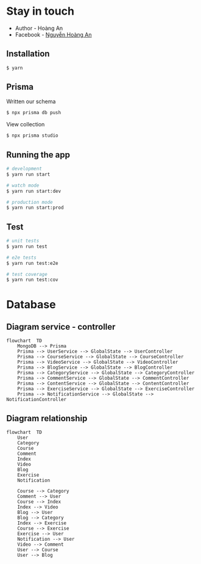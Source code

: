 # Stay in touch

- Author - Hoàng An
- Facebook - [Nguyễn Hoàng An](https://www.facebook.com/profile.php?id=100026299908997)

## Installation

```bash
$ yarn
```

## Prisma

Written our schema

```bash
$ npx prisma db push
```

View collection

```bash
$ npx prisma studio
```

## Running the app

```bash
# development
$ yarn run start

# watch mode
$ yarn run start:dev

# production mode
$ yarn run start:prod
```

## Test

```bash
# unit tests
$ yarn run test

# e2e tests
$ yarn run test:e2e

# test coverage
$ yarn run test:cov
```

# Database

## Diagram service - controller

```mermaid
flowchart  TD
    MongoDB --> Prisma
    Prisma --> UserService --> GlobalState --> UserController
    Prisma --> CourseService --> GlobalState --> CourseController
    Prisma --> VideoService --> GlobalState --> VideoController
    Prisma --> BlogService --> GlobalState --> BlogController
    Prisma --> CategoryService --> GlobalState --> CategoryController
    Prisma --> CommentService --> GlobalState --> CommentController
    Prisma --> ContentService --> GlobalState --> ContentController
    Prisma --> ExerciseService --> GlobalState --> ExerciseController
    Prisma --> NotificationService --> GlobalState --> NotificationController

```

## Diagram relationship

```mermaid
flowchart  TD
    User
    Category
    Course
    Comment
    Index
    Video
    Blog
    Exercise
    Notification

    Course --> Category
    Comment --> User
    Course --> Index
    Index --> Video
    Blog --> User
    Blog --> Category
    Index --> Exercise
    Course --> Exercise
    Exercise --> User
    Notification --> User
    Video --> Comment
    User --> Course
    User --> Blog

```
